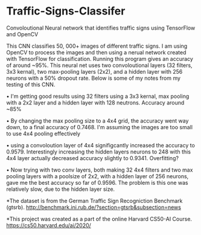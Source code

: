 # Traffic-Signs-Classifer
Convoloutional Neural network that identifies traffic signs using TensorFlow and OpenCV

This CNN classifies 50, 000+ images of different traffic signs. I am using OpenCV to process the images and then using a nerual network created with TensorFlow for classification. Running this program gives an accuracy of around ~95%. This neural net uses two convoloutional layers (32 filters, 3x3 kernal), two max-pooling layers (2x2), and a hidden layer with 256 neurons with a 50% dropout rate. Below is some of my notes from my testing of this CNN.


• I'm getting good results using  32 filters using a 3x3 kernal, max pooling with a 2x2 layer and  a  hidden layer with 128 neutrons. Accuracy around ~85%

• By changing the max pooling size to a 4x4 grid, the accuracy went way down, to a final accuracy of 0.7468. I'm assuming the images are too small to use 4x4 pooling effectively

• using a convoloution layer of 4x4 signifigcantly increased the accuracy to 0.9579. Interestingly increasing  the hidden layers neurons to 248 with this  4x4 layer actually decreased accuracy slightly to 0.9341. Overfitting? 

• Now trying with two conv layers, both making 32 4x4 filters and two max pooling layers with a poolsize of 2x2, with a hidden layer of 256 neurons, gave me the best accuracy so far of 0.9596. The problem is this one was relatively slow, due to the hidden layer size.




*The dataset is from the German Traffic Sign Recogniction Benchmark (gtsrb). http://benchmark.ini.rub.de/?section=gtsrb&subsection=news

*This project was created as a part of the online Harvard CS50-AI Course. https://cs50.harvard.edu/ai/2020/
